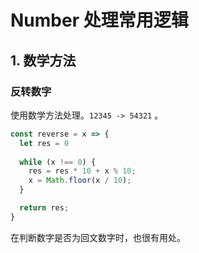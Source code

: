 # Number 处理常用逻辑

## 1. 数学方法
### 反转数字

使用数学方法处理。`12345 -> 54321` 。

```js
const reverse = x => {
  let res = 0
  
  while (x !== 0) {
    res = res * 10 + x % 10;
    x = Math.floor(x / 10);
  }

  return res;
}
```

在判断数字是否为回文数字时，也很有用处。

